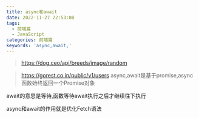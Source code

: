 ```yaml
---
title: async和await
date: 2022-11-27 22:53:08
tags:
  - 前端篇
  - JavaScript
categories: 前端篇
keywords: 'async,await,'
---
```



> https://dog.ceo/api/breeds/image/random


> https://gorest.co.in/public/v1/users
async,await是基于promise,async函数始终返回一个Promise对象



await的意思是等待,函数等待await执行之后才继续往下执行




async和await的作用就是优化Fetch语法